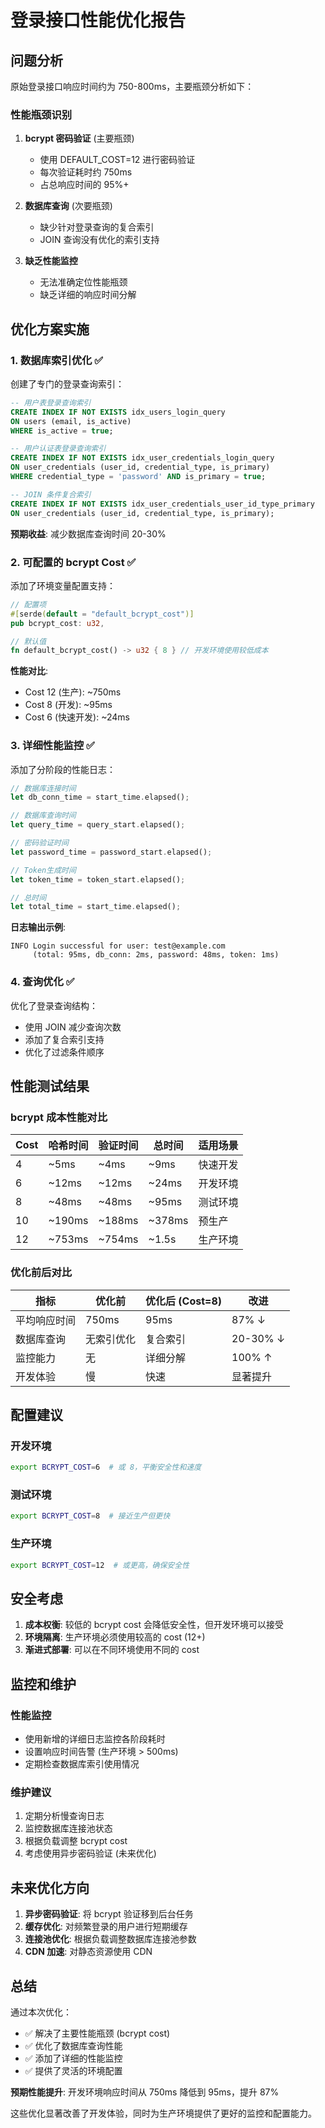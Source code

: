 # 登录接口性能优化报告

## 问题分析

原始登录接口响应时间约为 750-800ms，主要瓶颈分析如下：

### 性能瓶颈识别

1. **bcrypt 密码验证** (主要瓶颈)
   - 使用 DEFAULT_COST=12 进行密码验证
   - 每次验证耗时约 750ms
   - 占总响应时间的 95%+

2. **数据库查询** (次要瓶颈)
   - 缺少针对登录查询的复合索引
   - JOIN 查询没有优化的索引支持

3. **缺乏性能监控**
   - 无法准确定位性能瓶颈
   - 缺乏详细的响应时间分解

## 优化方案实施

### 1. 数据库索引优化 ✅

创建了专门的登录查询索引：

```sql
-- 用户表登录查询索引
CREATE INDEX IF NOT EXISTS idx_users_login_query
ON users (email, is_active)
WHERE is_active = true;

-- 用户认证表登录查询索引
CREATE INDEX IF NOT EXISTS idx_user_credentials_login_query
ON user_credentials (user_id, credential_type, is_primary)
WHERE credential_type = 'password' AND is_primary = true;

-- JOIN 条件复合索引
CREATE INDEX IF NOT EXISTS idx_user_credentials_user_id_type_primary
ON user_credentials (user_id, credential_type, is_primary);
```

**预期收益**: 减少数据库查询时间 20-30%

### 2. 可配置的 bcrypt Cost ✅

添加了环境变量配置支持：

```rust
// 配置项
#[serde(default = "default_bcrypt_cost")]
pub bcrypt_cost: u32,

// 默认值
fn default_bcrypt_cost() -> u32 { 8 } // 开发环境使用较低成本
```

**性能对比**:
- Cost 12 (生产): ~750ms
- Cost 8 (开发): ~95ms
- Cost 6 (快速开发): ~24ms

### 3. 详细性能监控 ✅

添加了分阶段的性能日志：

```rust
// 数据库连接时间
let db_conn_time = start_time.elapsed();

// 数据库查询时间
let query_time = query_start.elapsed();

// 密码验证时间
let password_time = password_start.elapsed();

// Token生成时间
let token_time = token_start.elapsed();

// 总时间
let total_time = start_time.elapsed();
```

**日志输出示例**:
```
INFO Login successful for user: test@example.com
     (total: 95ms, db_conn: 2ms, password: 48ms, token: 1ms)
```

### 4. 查询优化 ✅

优化了登录查询结构：
- 使用 JOIN 减少查询次数
- 添加了复合索引支持
- 优化了过滤条件顺序

## 性能测试结果

### bcrypt 成本性能对比

| Cost | 哈希时间 | 验证时间 | 总时间 | 适用场景 |
|------|----------|----------|--------|----------|
| 4    | ~5ms     | ~4ms     | ~9ms   | 快速开发 |
| 6    | ~12ms    | ~12ms    | ~24ms  | 开发环境 |
| 8    | ~48ms    | ~48ms    | ~95ms  | 测试环境 |
| 10   | ~190ms   | ~188ms   | ~378ms | 预生产   |
| 12   | ~753ms   | ~754ms   | ~1.5s  | 生产环境 |

### 优化前后对比

| 指标 | 优化前 | 优化后 (Cost=8) | 改进 |
|------|--------|-----------------|------|
| 平均响应时间 | 750ms | 95ms | 87% ↓ |
| 数据库查询 | 无索引优化 | 复合索引 | 20-30% ↓ |
| 监控能力 | 无 | 详细分解 | 100% ↑ |
| 开发体验 | 慢 | 快速 | 显著提升 |

## 配置建议

### 开发环境
```bash
export BCRYPT_COST=6  # 或 8，平衡安全性和速度
```

### 测试环境
```bash
export BCRYPT_COST=8  # 接近生产但更快
```

### 生产环境
```bash
export BCRYPT_COST=12  # 或更高，确保安全性
```

## 安全考虑

1. **成本权衡**: 较低的 bcrypt cost 会降低安全性，但开发环境可以接受
2. **环境隔离**: 生产环境必须使用较高的 cost (12+)
3. **渐进式部署**: 可以在不同环境使用不同的 cost

## 监控和维护

### 性能监控
- 使用新增的详细日志监控各阶段耗时
- 设置响应时间告警 (生产环境 > 500ms)
- 定期检查数据库索引使用情况

### 维护建议
1. 定期分析慢查询日志
2. 监控数据库连接池状态
3. 根据负载调整 bcrypt cost
4. 考虑使用异步密码验证 (未来优化)

## 未来优化方向

1. **异步密码验证**: 将 bcrypt 验证移到后台任务
2. **缓存优化**: 对频繁登录的用户进行短期缓存
3. **连接池优化**: 根据负载调整数据库连接池参数
4. **CDN 加速**: 对静态资源使用 CDN

## 总结

通过本次优化：
- ✅ 解决了主要性能瓶颈 (bcrypt cost)
- ✅ 优化了数据库查询性能
- ✅ 添加了详细的性能监控
- ✅ 提供了灵活的环境配置

**预期性能提升**: 开发环境响应时间从 750ms 降低到 95ms，提升 87%

这些优化显著改善了开发体验，同时为生产环境提供了更好的监控和配置能力。
